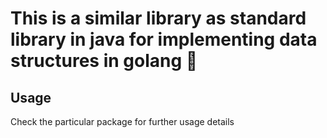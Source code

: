 # This is a similar library as standard library in java for implementing data structures in golang 🥰

## Usage

Check the particular package for further usage details

